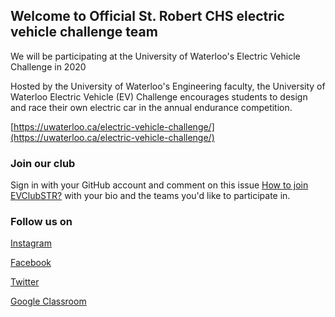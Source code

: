 ## Welcome to Official St. Robert CHS electric vehicle challenge team

We will be participating at the University of Waterloo's Electric Vehicle Challenge in 2020

Hosted by the University of Waterloo's Engineering faculty, the University of Waterloo Electric Vehicle (EV) Challenge encourages students to design and race their own electric car in the annual endurance competition.

[https://uwaterloo.ca/electric-vehicle-challenge/](https://uwaterloo.ca/electric-vehicle-challenge/)

### Join our club

Sign in with your GitHub account and comment on this issue [How to join EVClubSTR?](https://github.com/evclubstr/evclubstr.github.io/issues/1 "Join EVClubSTR Team") with your bio and the teams you'd like to participate in.

### Follow us on

[Instagram](https://www.instagram.com/evclubstr2020/)

[Facebook](https://www.facebook.com/evclubstr2019/)

[Twitter](https://twitter.com/EVClubSTR2019)

[Google Classroom](https://classroom.google.com/u/1/c/NDQzNTcxODA1MjNa)

